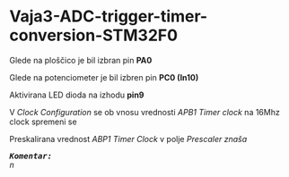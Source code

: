 # Vaja3-ADC-trigger-timer-conversion-STM32F0

Glede na ploščico je bil izbran pin <b>PA0</b>

Glede na potenciometer je bil izbren pin <b>PC0 (In10)</b>

Aktivirana LED dioda na izhodu <b>pin9</b>

V <i>Clock Configuration</i> se ob vnosu vrednosti <i>APB1 Timer clock</i> na 16Mhz clock spremeni se
  
  Preskalirana vrednost <i>ABP1 Timer Clock</i> v polje <i>Prescaler<i> znaša 

<pre><strong>Komentar:</strong>
n </pre>
